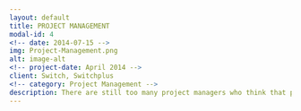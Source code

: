 ```yaml
---
layout: default
title: PROJECT MANAGEMENT
modal-id: 4
<!-- date: 2014-07-15 -->
img: Project-Management.png
alt: image-alt
<!-- project-date: April 2014 -->
client: Switch, Switchplus
<!-- category: Project Management -->
description: There are still too many project managers who think that project management is creating a project schedule in project management software (which they think is a project plan) and then giving it out to the team, thereby telling the team what to do. Real project management involves the project manager as the facilitator or integrator of others' ideas. Great project management is all about getting and keeping buy-in. Having worked as an assistent of a pragmatic project manager for some time, I had the opportunity to get my hands dirty and learn on the spot what really matters in managing a software project. 
---
```

